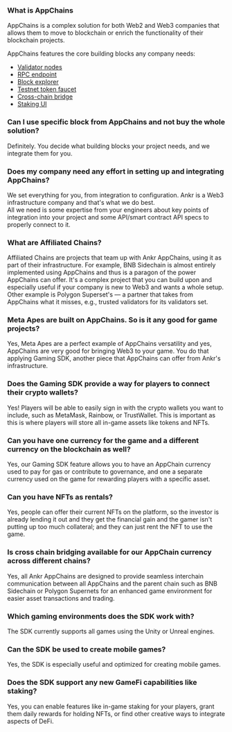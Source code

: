### What is AppChains

AppChains is a complex solution for both Web2 and Web3 companies that allows them to move to blockchain or enrich the functionality of their blockchain projects.

AppChains features the core building blocks any company needs:
* [Validator nodes](/app-chains/components/validator-nodes)
* [RPC endpoint](/app-chains/components/rpc-endpoints)
* [Block explorer](/app-chains/components/block-explorer)
* [Testnet token faucet](/app-chains/components/testnet-faucet)
* [Cross-chain bridge](/app-chains/components/relay-hub)
* [Staking UI](/app-chains/components/staking-ui)

### Can I use specific block from AppChains and not buy the whole solution?

Definitely. You decide what building blocks your project needs, and we integrate them for you. 

### Does my company need any effort in setting up and integrating AppChains?

We set everything for you, from integration to configuration. Ankr is a Web3 infrastructure company and that's what we do best.   
All we need is some expertise from your engineers about key points of integration into your project and some API/smart contract API specs to properly connect to it.

### What are Affiliated Chains?

Affiliated Chains are projects that team up with Ankr AppChains, using it as part of their infrastructure.
For example, BNB Sidechain is almost entirely implemented using AppChains and thus is a paragon of the power AppChains can offer. It's a complex project that you can build upon and especially useful if your company is new to Web3 and wants a whole setup.
Other example is Polygon Superset's — a partner that takes from AppChains what it misses, e.g., trusted validators for its validators set.  

### Meta Apes are built on AppChains. So is it any good for game projects?

Yes, Meta Apes are a perfect example of AppChains versatility and yes, AppChains are very good for bringing Web3 to your game.
You do that applying Gaming SDK, another piece that AppChains can offer from Ankr's infrastructure.

### Does the Gaming SDK provide a way for players to connect their crypto wallets? 
Yes! Players will be able to easily sign in with the crypto wallets you want to include, such as MetaMask, Rainbow, or TrustWallet. This is important as this is where players will store all in-game assets like tokens and NFTs. 

### Can you have one currency for the game and a different currency on the blockchain as well? 
Yes, our Gaming SDK feature allows you to have an AppChain currency used to pay for gas or contribute to governance, and one a separate currency used on the game for rewarding players with a specific asset. 

### Can you have NFTs as rentals? 

Yes, people can offer their current NFTs on the platform, so the investor is already lending it out and they get the financial gain and the gamer isn't putting up too much collateral; and they can just rent the NFT to use the game.

### Is cross chain bridging available for our AppChain currency across different chains?
Yes, all Ankr AppChains are designed to provide seamless interchain communication between all AppChains and the parent chain such as BNB Sidechain or Polygon Supernets for an enhanced game environment for easier asset transactions and trading.

### Which gaming environments does the SDK work with? 

The SDK currently supports all games using the Unity or Unreal engines. 

### Can the SDK be used to create mobile games? 

Yes, the SDK is especially useful and optimized for creating mobile games.

### Does the SDK support any new GameFi capabilities like staking? 

Yes, you can enable features like in-game staking for your players, grant them daily rewards for holding NFTs, or find other creative ways to integrate aspects of DeFi.